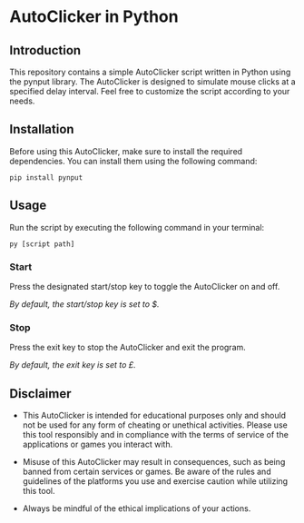 # AutoClicker in Python
## Introduction
This repository contains a simple AutoClicker script written in Python using the pynput library. The AutoClicker is designed to simulate mouse clicks at a specified delay interval. Feel free to customize the script according to your needs.

## Installation
Before using this AutoClicker, make sure to install the required dependencies. You can install them using the following command:

```pip install pynput```
## Usage
Run the script by executing the following command in your terminal:

```py [script path]```
### Start
Press the designated start/stop key to toggle the AutoClicker on and off.

_By default, the start/stop key is set to $._

### Stop
Press the exit key to stop the AutoClicker and exit the program.

_By default, the exit key is set to £._

## Disclaimer
* This AutoClicker is intended for educational purposes only and should not be used for any form of cheating or unethical activities. Please use this tool responsibly and in compliance with the terms of service of the applications or games you interact with.

* Misuse of this AutoClicker may result in consequences, such as being banned from certain services or games. Be aware of the rules and guidelines of the platforms you use and exercise caution while utilizing this tool.

* Always be mindful of the ethical implications of your actions.
